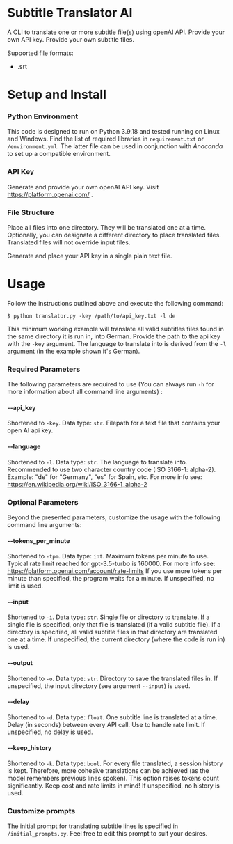# Subtitle Translator AI
A CLI to translate one or more subtitle file(s) using openAI API.
Provide your own API key.
Provide your own subtitle files.

Supported file formats:
 - .srt

# Setup and Install

### Python Environment

This code is designed to run on Python 3.9.18 and tested running on Linux and Windows.
Find the list of required libraries in `requirement.txt` or `/environment.yml`.
The latter file can be used in conjunction with *Anaconda* to set up a compatible environment.

### API Key

Generate and provide your own openAI API key.
Visit https://platform.openai.com/ .

### File Structure
Place all files into one directory.
They will be translated one at a time.
Optionally, you can designate a different directory to place translated files.
Translated files will not override input files.

Generate and place your API key in a single plain text file.

# Usage

Follow the instructions outlined above and execute the following command:

````shell
$ python translator.py -key /path/to/api_key.txt -l de
````

This minimum working example will translate all valid subtitles files found in the same directory it is run in, into German.
Provide the path to the api key with the `-key` argument.
The language to translate into is derived from the `-l` argument (in the example shown it's German).

### Required Parameters
The following parameters are required to use
(You can always run `-h` for more information about all command line arguments)
:

#### --api_key
Shortened to `-key`.
Data type: `str`.
Filepath for a text file that contains your open AI api key.

#### --language
Shortened to `-l`.
Data type: `str`.
The language to translate into.
Recommended to use two character country code (ISO 3166-1: alpha-2).
Example: "de" for "Germany", "es" for Spain, etc.
For more info see: https://en.wikipedia.org/wiki/ISO_3166-1_alpha-2

### Optional Parameters
Beyond the presented parameters, customize the usage with the following command line arguments:

#### --tokens_per_minute
Shortened to `-tpm`.
Data type: `int`.
Maximum tokens per minute to use.
Typical rate limit reached for gpt-3.5-turbo is 160000.
For more info see: https://platform.openai.com/account/rate-limits
If you use more tokens per minute than specified, the program waits for a minute.
If unspecified, no limit is used.

#### --input
Shortened to `-i`.
Data type: `str`.
Single file or directory to translate.
If a single file is specified, only that file is translated (if a valid subtitle file).
If a directory is specified, all valid subtitle files in that directory are translated one at a time.
If unspecified, the current directory (where the code is run in) is used.

#### --output
Shortened to `-o`.
Data type: `str`.
Directory to save the translated files in.
If unspecified, the input directory (see argument `--input`) is used.

#### --delay
Shortened to `-d`.
Data type: `float`.
One subtitle line is translated at a time.
Delay (in seconds) between every API call.
Use to handle rate limit.
If unspecified, no delay is used.

#### --keep_history
Shortened to `-k`.
Data type: `bool`.
For every file translated, a session history is kept.
Therefore, more cohesive translations can be achieved (as the model remembers previous lines spoken).
This option raises tokens count significantly.
Keep cost and rate limits in mind!
If unspecified, no history is used.

### Customize prompts
The initial prompt for translating subtitle lines is specified in `/initial_prompts.py`.
Feel free to edit this prompt to suit your desires.


